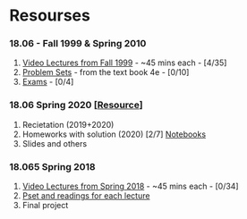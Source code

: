 # Resourses

### 18.06 - Fall 1999 & Spring 2010
1. [Video Lectures from Fall 1999](https://www.youtube.com/watch?v=7UJ4CFRGd-U&list=PLE7DDD91010BC51F8) - ~45 mins each - [4/35]
2. [Problem Sets](https://ocw.mit.edu/courses/mathematics/18-06-linear-algebra-spring-2010/assignments/) - from the text book 4e - [0/10]
3. [Exams](https://ocw.mit.edu/courses/mathematics/18-06-linear-algebra-spring-2010/exams/) - [0/4]

### 18.06 Spring 2020 [[Resource](https://github.com/mitmath/1806/blob/master/summaries.md)]

1. Recietation (2019+2020)
2. Homeworks with solution (2020) [2/7] [Notebooks](https://github.com/fuad021/__la2dl__/tree/master/hw/sp20)
3. Slides and others

### 18.065 Spring 2018
1. [Video Lectures from Spring 2018](https://www.youtube.com/watch?v=Cx5Z-OslNWE&list=PLUl4u3cNGP63oMNUHXqIUcrkS2PivhN3k) - ~45 mins each - [0/34]
2. [Pset and readings for each lecture](https://ocw.mit.edu/courses/mathematics/18-065-matrix-methods-in-data-analysis-signal-processing-and-machine-learning-spring-2018/assignments/)
3. Final project

